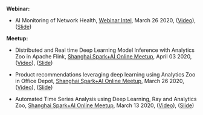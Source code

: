 **Webinar:**

* AI Monitoring of Network Health, [Webinar Intel](https://webinar.intel.com/AI_Monitoring_WebinarREG?cid=em&source=elo&campid=dcg_EMEA_dcgnt_EN_2020_SKT%20AI%20Monitoring%20Webinar_C-MKA-16515_T-MKA-17410&content=dcg_EMEA_dcgnt_EMPW_EN_2020_SKT%20AI%20Monitoring%20WebinarOD_B_C-MKA-16515_T-MKA-17410&elq_cid=5656555&em_id=55798&elqrid=15231a3f77a74330ad6d259e4c4a719d&elqcampid=36699&erpm_id=8713909&trackSrc=MKA-17410_OD&elqTrackId=ed8961eb4a0e4506a15ba38a6b4150ab&elq=15231a3f77a74330ad6d259e4c4a719d&elqaid=55798&elqat=1&elqCampaignId=36699), March 26 2020, ([Video](http://event.on24.com/utilApp/download?path=http://event.on24.com/event/22/22/27/6/rt/1_9E2DC77B974E280CA7CCE76D00097B1D.mp4)), ([Slide](https://github.com/analytics-zoo/analytics-zoo.github.io/blob/master/presentations/0326%20Webinar%20SKT_AI%20Network%20Analytics_FINAL.pdf))

**Meetup:**

* Distributed and Real time Deep Learning Model Inference with Analytics Zoo in Apache Flink, [Shanghai Spark+AI Online Meetup](https://www.meetup.com/Shanghai-Apache-Spark-AI-Meetup/events/269684859/), April 03 2020, ([Video](https://www.slidestalk.com/AnalyticsZoo/Flink_AnalyticsZoo_Inference?video)), ([Slide](https://github.com/analytics-zoo/analytics-zoo.github.io/blob/master/presentations/0403%20Meetup%20Distributed%20and%20Real%20time%20Deep%20Learning%20Model%20Inference%20with%20Analytics%20Zoo%20in%20Apache%20Flink.pdf))

* Product recommendations leveraging deep learning using Analytics Zoo in Office Depot, [Shanghai Spark+AI Online Meetup](https://www.meetup.com/Shanghai-Apache-Spark-AI-Meetup/events/269598427/ ), March 26 2020, ([Video](https://tianchi.aliyun.com/course/video?liveId=41144)), ([Slide](https://github.com/analytics-zoo/analytics-zoo.github.io/blob/master/presentations/0326%20Meetup%20Product%20recommendations%20leveraging%20deep%20learning%20using%20Analytics%20Zoo%20in%20Office%20Depot.pdf))

* Automated Time Series Analysis using Deep Learning, Ray and Analytics Zoo, [Shanghai Spark+AI Online Meetup](https://www.meetup.com/Shanghai-Apache-Spark-AI-Meetup/events/269342169/), March 13 2020, ([Video](https://www.slidestalk.com/AnalyticsZoo/automl_time_series_az?video=&_fuid=10668)), ([Slide](https://github.com/analytics-zoo/analytics-zoo.github.io/blob/master/presentations/0313%20Meetup%20Automated%20Time%20Series%20Analysis%20using%20Deep%20Learning%2C%20Ray%20and%20Analytics%20Zoo.pdf))
